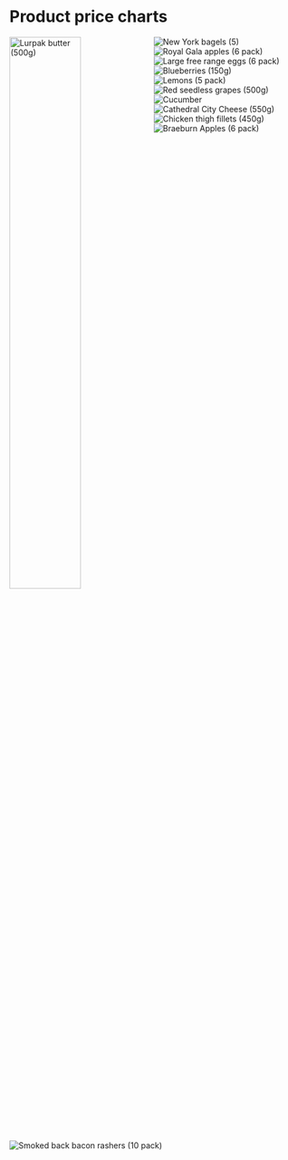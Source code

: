 # Product price charts

<img align="left" style="width:50%" alt="Lurpak butter (500g)" src="charts/product-13175011.png" />
<img align="left" alt="New York bagels (5)" src="charts/product-23476011.png" />
<img align="left" alt="Royal Gala apples (6 pack)" src="charts/product-64861011.png" />
<img align="left" alt="Large free range eggs (6 pack)" src="charts/product-57293011.png" />
<img align="left" alt="Blueberries (150g)" src="charts/product-53687011.png" />
<img align="left" alt="Lemons (5 pack)" src="charts/product-47305011.png" />
<img align="left" alt="Red seedless grapes (500g)" src="charts/product-96798011.png" />
<img align="left" alt="Cucumber" src="charts/product-240875011.png" />
<img align="left" alt="Cathedral City Cheese (550g)" src="charts/product-31833011.png" />
<img align="left" alt="Chicken thigh fillets (450g)" src="charts/product-225627011.png" />
<img align="left" alt="Braeburn Apples (6 pack)" src="charts/product-64862011.png" />
<img align="left" alt="Smoked back bacon rashers (10 pack)" src="charts/product-63741011.png" />
